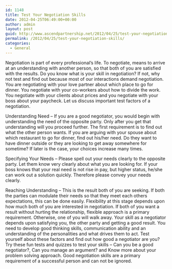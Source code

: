```yaml
---
id: 1148
title: Test Your Negotiation Skills
date: 2012-04-25T06:49:00+00:00
author: admin
layout: post
guid: http://www.ascendpartnership.net/2012/04/25/test-your-negotiation-skills/
permalink: /2012/04/25/test-your-negotiation-skills/
categories:
  - General
---
```

Negotiation is part of every professional&#8217;s life. To negotiate, means to arrive at an understanding with another person, so that both of you are satisfied with the results. Do you know what is your skill in negotiation? If not, why not test and find out because most of our interactions demand negotiation. You are negotiating with your love partner about which place to go for dinner. You negotiate with your co-workers about how to divide the work. You negotiate with your clients about prices and you negotiate with your boss about your paycheck. Let us discuss important test factors of a negotiation.

Understanding Need &#8211; If you are a good negotiator, you would begin with understanding the need of the opposite party. Only after you get that understanding will you proceed further. The first requirement is to find out what the other person wants. If you are arguing with your spouse about which restaurant to go for dinner, find out his/her need. Do they want to have dinner outside or they are looking to get away somewhere for sometime? If later is the case, your choices increase many times.

Specifying Your Needs &#8211; Please spell out your needs clearly to the opposite party. Let them know very clearly about what you are looking for. If your boss knows that your real need is not rise in pay, but higher status, he/she can work out a solution quickly. Therefore please convey your needs clearly.

Reaching Understanding &#8211; This is the result both of you are seeking. If both the parties can modulate their needs so that they meet each others expectations, this can be done easily. Flexibility at this stage depends upon how much both of you are interested in negotiation. If both of you want a result without hurting the relationship, flexible approach is a primary requirement. Otherwise, one of you will walk away. Your skill as a negotiator depends upon satisfying you, the other party and getting a good result. You need to develop good thinking skills, communication ability and an understanding of the personalities and what drives them to act. Test yourself about these factors and find out how good a negotiator are you? Try these fun tests and quizzes to test your skills &#8211; Can you be a good negotiator?, Can you manage an argument? and Know more about your problem solving approach. Good negotiation skills are a primary requirement of a successful person and can not be ignored.